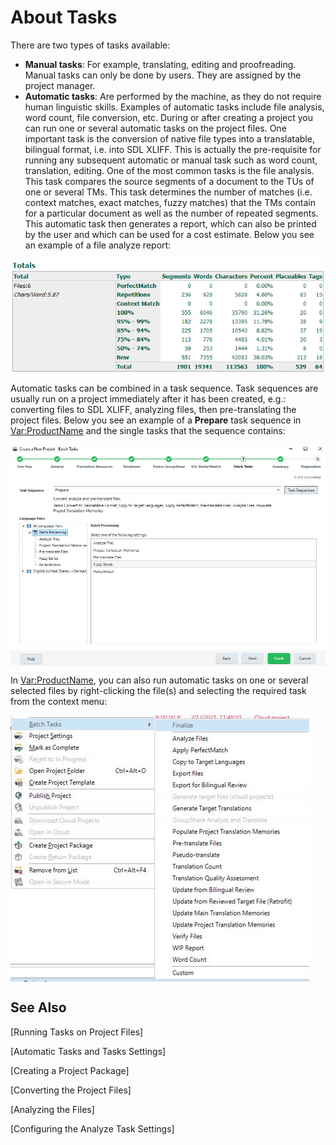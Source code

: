 About Tasks
====
There are two types of tasks available:

* **Manual tasks**: For example, translating, editing and proofreading. Manual tasks can only be done by users. They are assigned by the project manager.
* **Automatic tasks**: Are performed by the machine, as they do not require human linguistic skills. Examples of automatic tasks include file analysis, word count, file conversion, etc.
During or after creating a project you can run one or several automatic tasks on the project files. One important task is the conversion of native file types into a translatable, bilingual format, i.e. into SDL XLIFF. This is actually the pre-requisite for running any subsequent automatic or manual task such as word count, translation, editing. One of the most common tasks is the file analysis. This task compares the source segments of a document to the TUs of one or several TMs. This task determines the number of matches (i.e. context matches, exact matches, fuzzy matches) that the TMs contain for a particular document as well as the number of repeated segments. This automatic task then generates a report, which can also be printed by the user and which can be used for a cost estimate. Below you see an example of a file analyze report:

<img style="display:block; " src="images/ProjectApiTaskAnalyseReport.jpg"/>

Automatic tasks can be combined in a task sequence. Task sequences are usually run on a project immediately after it has been created, e.g.: converting files to SDL XLIFF, analyzing files, then pre-translating the project files. Below you see an example of a **Prepare** task sequence in <Var:ProductName> and the single tasks that the sequence contains:

<img style="display:block; " src="images/ProjectApiTaskSequence.jpg"/>

In <Var:ProductName>, you can also run automatic tasks on one or several selected files by right-clicking the file(s) and selecting the required task from the context menu:

<img style="display:block; " src="images/ProjectApiBatchTasks.jpg"/>

See Also
-----------
[Running Tasks on Project Files]

[Automatic Tasks and Tasks Settings]

[Creating a Project Package]

[Converting the Project Files]

[Analyzing the Files]

[Configuring the Analyze Task Settings]